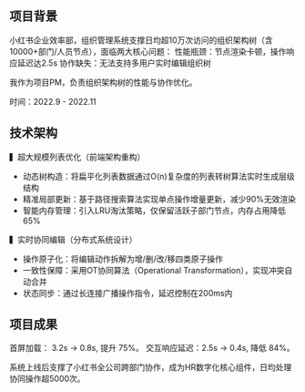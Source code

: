 ## 项目背景
小红书企业效率部，组织管理系统支撑日均超10万次访问的组织架构树（含10000+部门/人员节点），面临两大核心问题：
性能瓶颈：节点渲染卡顿，操作响应延迟达2.5s
协作缺失：无法支持多用户实时编辑组织树

我作为项目PM，负责组织架构树的性能与协作优化。

时间：2022.9 - 2022.11



## 技术架构
▍超大规模列表优化（前端架构重构）
* 动态树构造：将扁平化列表数据通过O(n)复杂度的列表转树算法实时生成层级结构
* 精准局部更新：基于路径搜索算法实现单点操作增量更新，减少90%无效渲染
* 智能内存管理：引入LRU淘汰策略，仅保留活跃子部门节点，内存占用降低65%

▍实时协同编辑（分布式系统设计）
* 操作原子化：将编辑动作拆解为增/删/改/移四类原子操作
* 一致性保障：采用OT协同算法（Operational Transformation），实现冲突自动合并
* 状态同步：通过长连接广播操作指令，延迟控制在200ms内

## 项目成果
首屏加载：	3.2s -> 0.8s, 提升 75%。
交互响应延迟：2.5s -> 0.4s, 降低 84%。

系统上线后支撑了小红书全公司跨部门协作，成为HR数字化核心组件，日均处理协同操作超5000次。
